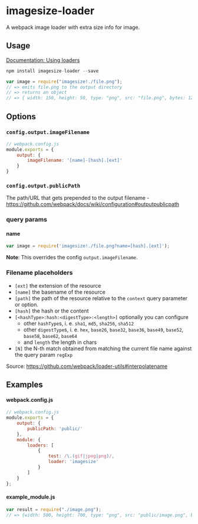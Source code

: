 # imagesize-loader

A webpack image loader with extra size info for image.

## Usage

[Documentation: Using loaders](http://webpack.github.io/docs/using-loaders.html)

``` javascript
npm install imagesize-loader --save

var image = require("imagesize!./file.png");
// => emits file.png to the output directory
// => returns an object
// => { width: 150, height: 50, type: "png", src: "file.png", bytes: 1234 }
```

## Options

### `config.output.imageFilename`

```js
// webpack.config.js
module.exports = {
    output: {
        imageFilename: '[name]-[hash].[ext]'
    }
}
```

### `config.output.publicPath`

The path/URL that gets prepended to the output filename -
https://github.com/webpack/docs/wiki/configuration#outputpublicpath

### query params

#### name

```js
var image = require('imagesize!./file.png?name=[hash].[ext]');
```

**Note**: This overrides the config `output.imageFilename`.

### Filename placeholders

* `[ext]` the extension of the resource
* `[name]` the basename of the resource
* `[path]` the path of the resource relative to the `context` query parameter or option.
* `[hash]` the hash or the content
* `[<hashType>:hash:<digestType>:<length>]` optionally you can configure
  * other `hashType`s, i. e. `sha1`, `md5`, `sha256`, `sha512`
  * other `digestType`s, i. e. `hex`, `base26`, `base32`, `base36`, `base49`, `base52`, `base58`, `base62`, `base64`
  * and `length` the length in chars
* `[N]` the N-th match obtained from matching the current file name against the query param `regExp`

Source: https://github.com/webpack/loader-utils#interpolatename

## Examples

#### webpack.config.js

```js
// webpack.config.js
module.exports = {
    output: {
        publicPath: 'public/'
    },
    module: {
        loaders: [
            {
                test: /\.(gif|jpeg|png)/,
                loader: 'imagesize'
            }
        ]
    }
};
```


#### example_module.js

``` javascript
var result = require("./image.png");
// => {width: 500, height: 700, type: "png", src: "public/image.png", bytes: 1234}
```
